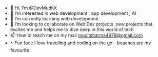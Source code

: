 - 👋 Hi, I’m @DevMuditX
- 👀 I’m interested in web development , app development , AI 
- 🌱 I’m currently learning web development
- 💞️ I’m looking to collaborate on Web Dev projects ,new projects that excites me and helps me to dive deep in this world of tech
- 📫 How to reach me on my mail muditsharma4978@gmail.com
- ⚡ Fun fact: I love travelling and coding on the go - beaches are my favourite

<!---
DevMuditX/DevMuditX is a ✨ special ✨ repository because its `README.md` (this file) appears on your GitHub profile.
You can click the Preview link to take a look at your changes.
--->
